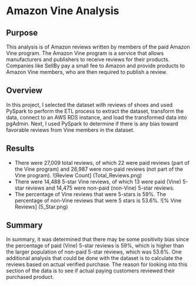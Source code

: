 # Amazon Vine Analysis
## Purpose
This analysis is of Amazon reviews written by members of the paid Amazon Vine program. The Amazon Vine program is a service that allows manufacturers and publishers to receive reviews for their products. Companies like SellBy pay a small fee to Amazon and provide products to Amazon Vine members, who are then required to publish a review.
## Overview
In this project, I selected the dataset with reviews of shoes and used PySpark to perform the ETL process to extract the dataset, transform the data, connect to an AWS RDS instance, and load the transformed data into pgAdmin. Next, I used PySpark to determine if there is any bias toward favorable reviews from Vine members in the dataset. 

## Results

 - There were 27,009 total reviews, of which 22 were paid reviews (part of the Vine program) and 26,987 were non-paid reviews (not part of the Vine program).
 ![Review Count] (Total_Reviews.png)
 - There were 14,488 5-star Vine reviews, of which 13 were paid (Vine) 5-star reviews and 14,475 were non-paid (non-Vine) 5-star reviews.
 - The percentage of Vine reviews that were 5-stars is 59%. The percentage of non-Vine reviews that were 5 stars is 53.6%.
 ![% Vine Reviews] (5_Star.png)
 
## Summary
In summary, it was determined that there may be some positivity bias since the percentage of paid (Vine) 5-star reviews is 59%, which is higher than the larger population of non-paid 5-star reviews, which was 53.6%.
One additional analysis that could be done with the dataset is to calculate the reviews based on actual verified purchase.  The reason for looking into this section of the data is to see if actual paying customers reviewed their purchased product.
